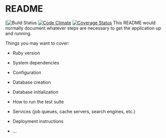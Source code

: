 # README
[![Build Status](https://codeship.com/projects/c8882dc0-fe33-0135-2759-12381a098dca/status?branch=master)
[![Code Climate](https://codeclimate.com/github/tj28601/Aptsite/badges/gpa.svg)](https://codeclimate.com/github/tj28601/Aptsite)
[![Coverage Status](https://coveralls.io/repos/github/tj28601/Aptsite/badge.svg?branch=master)](https://coveralls.io/github/tj28601/Aptsite?branch=master)
This README would normally document whatever steps are necessary to get the
application up and running.

Things you may want to cover:

* Ruby version

* System dependencies

* Configuration

* Database creation

* Database initialization

* How to run the test suite

* Services (job queues, cache servers, search engines, etc.)

* Deployment instructions

* ...
